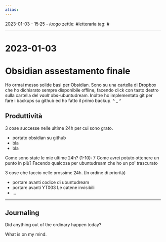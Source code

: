 ```yaml
---
alias: 
---
```

2023-01-03 - 15:25 - *luogo*
zettle: #letteraria
tag: #

---
# 2023-01-03


# Obsidian assestamento finale
Ho ormai messo solide basi per Obsidian. Sono su una cartella di Dropbox che ho dichiarato sempre disponibile offline, facendo click con tasto destro sulla cartella del *vault* obs-ubuntudream. Inoltre ho implementato git per fare i backups su github ed ho fatto il primo backup. ^ _ ^

## Produttività
3 cose successe nelle ultime 24h per cui sono grato.
- portato obsidian su github
- bla
- bla

Come sono state le mie ultime 24h? (1-10): 7
Come avrei potuto ottenere un punto in più? 
Facendo qualcosa per ubuntudream che ho un po' trascurato


3 cose che faccio nelle prossime 24h. (In ordine di priorità)
- portare avanti codice di ubuntudream
- portare avanti YT003 Le catene invisibili
- ...

---
## Journaling

Did anything out of the ordinary happen today?

What is on my mind.
